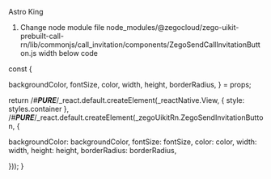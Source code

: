 Astro King

1. Change node module file node_modules/@zegocloud/zego-uikit-prebuilt-call-rn/lib/commonjs/call_invitation/components/ZegoSendCallInvitationButton.js width below code

const {
<!-- icon,
    text, 
    invitees = [],
    isVideoCall = false,
    timeout = 60,
    onWillPressed,
    onPressed,
    resourceID: _resourceID = '', --> 
backgroundColor,
fontSize,
color,
width,
height,
borderRadius,
} = props;

return /_#**PURE**_/\_react.default.createElement(\_reactNative.View, {
style: styles.container
}, /_#**PURE**_/\_react.default.createElement(\_zegoUikitRn.ZegoSendInvitationButton, {
<!-- icon: icon,
    text: text, -->
backgroundColor: backgroundColor,
fontSize: fontSize,
color: color,
width: width,
height: height,
borderRadius: borderRadius,
<!-- invitees: getInviteeIDList(),
    type: isVideoCall ? _defines.ZegoInvitationType.videoCall : _defines.ZegoInvitationType.voiceCall,
    data: data,
    timeout: timeout,
    onWillPressed: onWillPressed,
    onPressed: onPress,
    resourceID: _resourceID,
    notificationTitle: _inner_text_helper.default.instance().getIncomingCallDialogTitle(localUser.userName, isVideoCall ? _defines.ZegoInvitationType.videoCall : _defines.ZegoInvitationType.voiceCall, invitees.length),
    notificationMessage: _inner_text_helper.default.instance().getIncomingCallDialogMessage(isVideoCall ? _defines.ZegoInvitationType.videoCall : _defines.ZegoInvitationType.voiceCall, invitees.length) -->
}));
}
